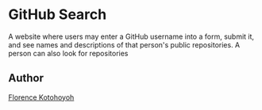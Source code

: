 # GitHub Search
A website where users may enter a GitHub username into a form, submit it, and see names and descriptions of that person's public repositories. A person can also look for repositories

## Author
[Florence Kotohoyoh](https://github.com/Flokots)

